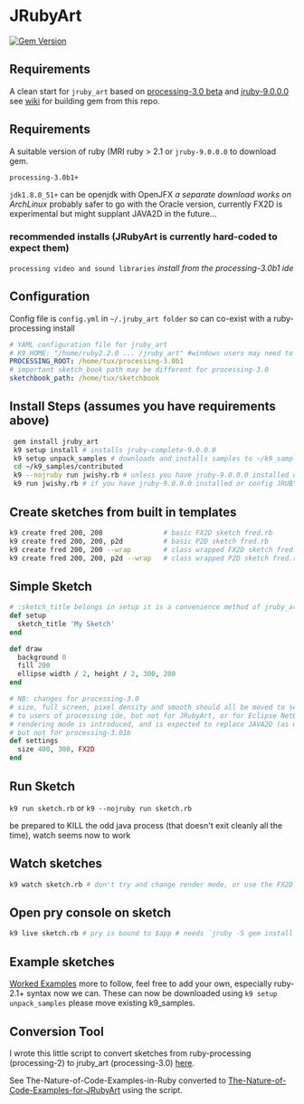# JRubyArt
[![Gem Version](https://badge.fury.io/rb/jruby_art.svg)](http://badge.fury.io/rb/jruby_art)

## Requirements
A clean start for `jruby_art` based on [processing-3.0 beta](https://github.com/processing/processing/releases) and [jruby-9.0.0.0](http://blog.jruby.org/2015/07/jruby_9000/) see [wiki](https://github.com/ruby-processing/JRubyArt/wiki/Building-latest-gem) for building gem from this repo.
## Requirements
 
A suitable version of ruby (MRI ruby > 2.1 or `jruby-9.0.0.0` to download gem. 

`processing-3.0b1+`

`jdk1.8.0_51+` can be openjdk with OpenJFX _a separate download works on ArchLinux_ probably safer to go with the Oracle version, currently FX2D is experimental but might supplant JAVA2D in the future...

### recommended installs (JRubyArt is currently hard-coded to expect them)

`processing video and sound libraries` _install from the processing-3.0b1 ide_


## Configuration

Config file is `config.yml` in `~/.jruby_art folder` so can co-exist with a ruby-processing install

```yaml
# YAML configuration file for jruby_art
# K9_HOME: "/home/ruby2.2.0 ... /jruby_art" #windows users may need to set this
PROCESSING_ROOT: /home/tux/processing-3.0b1
# important sketch_book path may be different for processing-3.0
sketchbook_path: /home/tux/sketchbook 
```

## Install Steps (assumes you have requirements above) 

```bash
 gem install jruby_art
 k9 setup install # installs jruby-complete-9.0.0.0
 k9 setup unpack_samples # downloads and installs samples to ~/k9_samples
 cd ~/k9_samples/contributed
 k9 --nojruby run jwishy.rb # unless you have jruby-9.0.0.0 installed or config JRUBY: 'false'
 k9 run jwishy.rb # if you have jruby-9.0.0.0 installed or config JRUBY: 'false'
```
## Create sketches from built in templates
```bash
k9 create fred 200, 200               # basic FX2D sketch fred.rb
k9 create fred 200, 200, p2d          # basic P2D sketch fred.rb
k9 create fred 200, 200 --wrap        # class wrapped FX2D sketch fred.rb
k9 create fred 200, 200, p2d --wrap   # class wrapped P2D sketch fred.rb
```

## Simple Sketch
```ruby
# :sketch_title belongs in setup it is a convenience method of jruby_art-3.0
def setup
  sketch_title 'My Sketch'
end

def draw
  background 0
  fill 200
  ellipse width / 2, height / 2, 300, 200
end

# NB: changes for processing-3.0
# size, full_screen, pixel_density and smooth should all be moved to settings (this is hidden 
# to users of processing ide, but not for JRubyArt, or for Eclipse NetBeans users). The FX2D 
# rendering mode is introduced, and is expected to replace JAVA2D (as default rendering mode) 
# but not for processing-3.01b
def settings
  size 400, 300, FX2D
end
```
## Run Sketch
`k9 run sketch.rb`
or
`k9 --nojruby run sketch.rb`

be prepared to KILL the odd java process (that doesn't exit cleanly all the time), watch seems now to work

## Watch sketches
```bash
k9 watch sketch.rb # don't try and change render mode, or use the FX2D render mode during watch
```
## Open pry console on sketch
```bash
k9 live sketch.rb # pry is bound to $app # needs `jruby -S gem install pry`
```
## Example sketches

[Worked Examples](https://github.com/ruby-processing/samples4ruby-processing3) more to follow, feel free to add your own, especially ruby-2.1+ syntax now we can. These can now be downloaded using `k9 setup unpack_samples` please move existing k9_samples.

## Conversion Tool

I wrote this little script to convert sketches from ruby-processing (processing-2) to jruby_art (processing-3.0) [here](https://gist.github.com/monkstone/1a658bdda4ea21c204c5).

See The-Nature-of-Code-Examples-in-Ruby converted to [The-Nature-of-Code-Examples-for-JRubyArt](https://github.com/ruby-processing/The-Nature-of-Code-for-JRubyArt) using the script.
